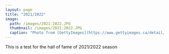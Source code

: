 ```yaml
---
layout: page
title: "2021/2022"
image: 
  path: /images/2021:2022.JPG
  thumbnail: /images/2021:2022.JPG
  caption: "Photo from [GettyImages](https://www.gettyimages.ca/detail/news-photo/christopher-fiola-races-in-the-mens-500m-during-the-isu-news-photo/1359385077?adppopup=true)"
---
```


This is a test for the hall of fame of 2021/2022 season
